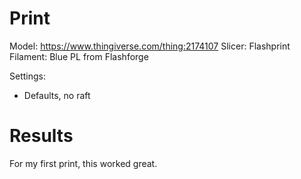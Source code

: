# Print

Model: https://www.thingiverse.com/thing:2174107
Slicer: Flashprint
Filament: Blue PL from Flashforge

Settings:
- Defaults, no raft

# Results

For my first print, this worked great.